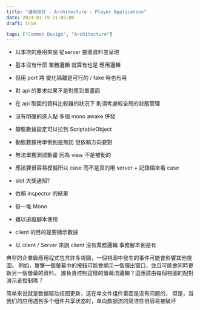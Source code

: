 ```yaml
---
title: "通用設計 - Architecture - Player Application"
date: 2024-01-19 21:05:00
draft: trye

tags: ["Common Design", "Architecture"]
---
```


- 以本次的應用來說 從server 接收資料並呈現
- 基本沒有什麼 業務邏輯 就算有也是 應用邏輯
- 但用 port 將 變化隔離是可行的 / fake 時也有用
- 對 api 的要求如果不是對應到單畫面 
- 在 api 取回的資料比較雜的狀況下 則須考慮較全局的狀態管理



- 沒有明確的進入點 多個 mono awake 併發
- 靜態數據設定可以拉到 ScriptableObject
- 動態數據用單例到是無妨 但依賴方向要對
- 無法單獨測試動畫 因為 view 不是被動的
- 應該要很容易模擬所以 case 而不是真的用 server + 記錄檔來看 case
- slot 大獎通知?

- 依賴 inspector 的結果
- 掛一堆 Mono 
- 難以追蹤腳本使用


- client 的目的是要顯示數據  
- 以 client / Server 來說 client 沒有業務邏輯 事務腳本倒是有

典型的企業級應用程式包含許多視圖，一個視圖中發生的事件可能會影響其他視圖。
例如，單擊一個螢幕中的按鈕可能會顯示一個彈出窗口，並且可能會同時更新另一個螢幕的資料。
誰負責控制這樣的螢幕流邏輯？這應該由每個視圖的配對演示者控制嗎？

简单来说就是数据驱动视图更新，这在单文件组件里面是没有问题的，
但是，当我们的应用遇到多个组件共享状态时，单向数据流的简洁性很容易被破坏

